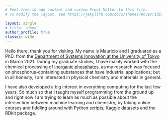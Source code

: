 ```yaml
---
# Feel free to add content and custom Front Matter to this file.
# To modify the layout, see https://jekyllrb.com/docs/themes/#overriding-theme-defaults

layout: single
# title: "Home"
author_profile: true
classes: wide
---
```

Hello there, thank you for visiting. My name is Mauricio and I graduated as a PhD. from the [Department of Systems Innovation at the University of Tokyo](https://www.sys.t.u-tokyo.ac.jp/en/?lang=en) in March 2021. During my graduate studies, I have mainly worked with the chemical processing of [inorganic phosphates](https://en.wikipedia.org/wiki/Phosphate), as my research was focused on phosphorus-containing substances that have industrial applications; but in all honesty, I am interested in physical chemistry and materials in general.

I have also developed a big interest in everything computing for the last few years. So much so that I taught myself programming from the ground up and right now I am trying to learn as much as possible about the intersection between machine learning and chemistry, by taking online courses and fiddling around with Python scripts, Kaggle datasets and the RDkit package.